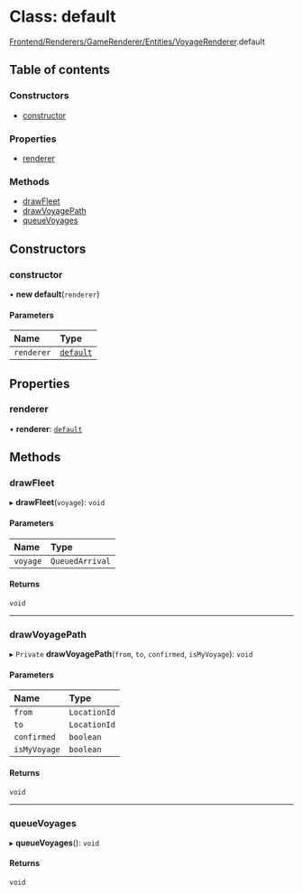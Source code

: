 # Class: default

[Frontend/Renderers/GameRenderer/Entities/VoyageRenderer](../modules/Frontend_Renderers_GameRenderer_Entities_VoyageRenderer.md).default

## Table of contents

### Constructors

- [constructor](Frontend_Renderers_GameRenderer_Entities_VoyageRenderer.default.md#constructor)

### Properties

- [renderer](Frontend_Renderers_GameRenderer_Entities_VoyageRenderer.default.md#renderer)

### Methods

- [drawFleet](Frontend_Renderers_GameRenderer_Entities_VoyageRenderer.default.md#drawfleet)
- [drawVoyagePath](Frontend_Renderers_GameRenderer_Entities_VoyageRenderer.default.md#drawvoyagepath)
- [queueVoyages](Frontend_Renderers_GameRenderer_Entities_VoyageRenderer.default.md#queuevoyages)

## Constructors

### constructor

• **new default**(`renderer`)

#### Parameters

| Name       | Type                                                             |
| :--------- | :--------------------------------------------------------------- |
| `renderer` | [`default`](Frontend_Renderers_GameRenderer_Renderer.default.md) |

## Properties

### renderer

• **renderer**: [`default`](Frontend_Renderers_GameRenderer_Renderer.default.md)

## Methods

### drawFleet

▸ **drawFleet**(`voyage`): `void`

#### Parameters

| Name     | Type            |
| :------- | :-------------- |
| `voyage` | `QueuedArrival` |

#### Returns

`void`

---

### drawVoyagePath

▸ `Private` **drawVoyagePath**(`from`, `to`, `confirmed`, `isMyVoyage`): `void`

#### Parameters

| Name         | Type         |
| :----------- | :----------- |
| `from`       | `LocationId` |
| `to`         | `LocationId` |
| `confirmed`  | `boolean`    |
| `isMyVoyage` | `boolean`    |

#### Returns

`void`

---

### queueVoyages

▸ **queueVoyages**(): `void`

#### Returns

`void`

